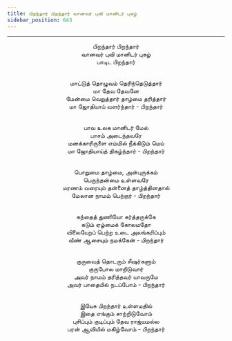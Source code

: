 ```yaml
---
title: பிறந்தார் பிறந்தார் வானவர் புவி மானிடர் புகழ்
sidebar_position: 643
---
```


---
<center>
பிறந்தார் பிறந்தார்<br/>
வானவர் புவி மானிடர் புகழ்<br/>
பாடிட பிறந்தார்<br/><br/>

மாட்டுத் தொழுவம் தெரிந்தெடுத்தார்<br/>
மா தேவ தேவனே<br/>
மேன்மை வெறுத்தார் தாழ்மை தரித்தார்<br/>
மா ஜோதியாய் வளர்ந்தார்        - பிறந்தார்<br/><br/>

பாவ உலக மானிடர் மேல்<br/>
பாசம் அடைந்தவரே<br/>
மனக்காரிருளை எம்மில் நீக்கிடும் மெய்<br/>
மா ஜோதியாய்த் திகழ்ந்தார்        - பிறந்தார்<br/><br/>

பொறுமை தாழ்மை, அன்புருக்கம்<br/>
பெருந்தன்மை உள்ளவரே<br/>
மரணம் வரையும் தன்னைத் தாழ்த்தினதால்<br/>
மேலான நாமம் பெற்றார்        - பிறந்தார்<br/><br/>

கந்தைத் துணியோ கர்த்தருக்கே<br/>
கடும் ஏழ்மைக் கோலமதோ<br/>
விலையேறப் பெற்ற உடை அலங்கரிப்பும்<br/>
வீண் ஆசையும் நமக்கேன்        - பிறந்தார்<br/><br/>

குருவைத் தொடரும் சீஷர்களும்<br/>
குருபோல மாறிடுவார்<br/>
அவர் நாமம் தரித்தவர் யாவருமே<br/>
அவர் பாதையில் நடப்போம்        - பிறந்தார்<br/><br/>

இயேசு பிறந்தார் உள்ளமதில்<br/>
இதை எங்கும் சாற்றிடுவோம்<br/>
புசிப்பும் குடிப்பும் தேவ ராஜ்யமல்ல<br/>
பரன் ஆவியில் மகிழ்வோம்        - பிறந்தார்
</center>